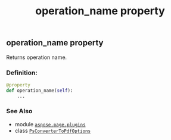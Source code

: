 ﻿---
title: operation_name property
second_title: Aspose.Page for Python via .NET API References
description: 
type: docs
weight: 90
url: /python-net/aspose.page.plugins/psconvertertopdfoptions/operation_name/
is_root: false
---

## operation_name property


Returns operation name.
### Definition:
```python
@property
def operation_name(self):
    ...
```

### See Also
* module [`aspose.page.plugins`](../../)
* class [`PsConverterToPdfOptions`](/page/python-net/aspose.page.plugins/psconvertertopdfoptions)

